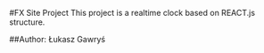 #FX Site Project 
This project is a realtime clock based on REACT.js structure.


##Author:
Łukasz Gawryś